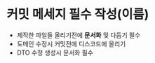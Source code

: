 # 커밋 메세지 필수 작성(이름)

* 제작한 파일들 올리기전에 **문서화** 및 다듬기 필수
* 도메인 수정시 커밋전에 디스코드에 올리기
* DTO 수정 생성시 문서화 필수


